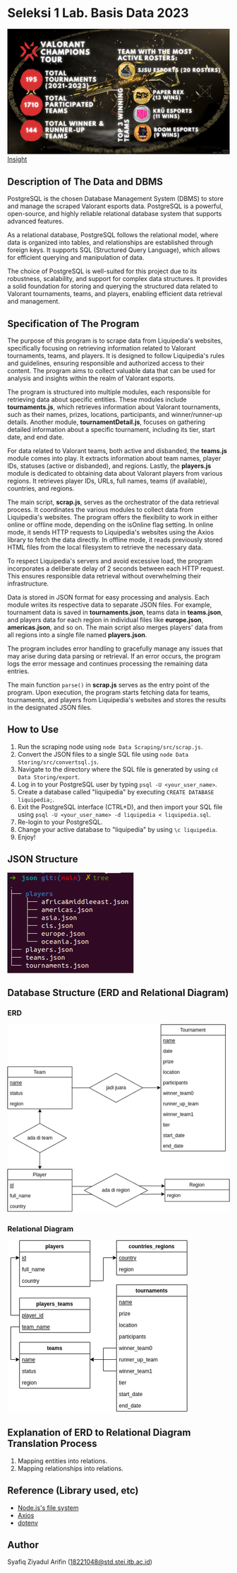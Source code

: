 # Seleksi 1 Lab. Basis Data 2023
![Valorant Champions Tour](Data%20Visualization/Valorant%20Champions%20Tour.png)
[Insight](Data%20Visualization)

## Description of The Data and DBMS
PostgreSQL is the chosen Database Management System (DBMS) to store and manage the scraped Valorant esports data. PostgreSQL is a powerful, open-source, and highly reliable relational database system that supports advanced features.

As a relational database, PostgreSQL follows the relational model, where data is organized into tables, and relationships are established through foreign keys. It supports SQL (Structured Query Language), which allows for efficient querying and manipulation of data.

The choice of PostgreSQL is well-suited for this project due to its robustness, scalability, and support for complex data structures. It provides a solid foundation for storing and querying the structured data related to Valorant tournaments, teams, and players, enabling efficient data retrieval and management.

## Specification of The Program
The purpose of this program is to scrape data from Liquipedia's websites, specifically focusing on retrieving information related to Valorant tournaments, teams, and players. It is designed to follow Liquipedia's rules and guidelines, ensuring responsible and authorized access to their content. The program aims to collect valuable data that can be used for analysis and insights within the realm of Valorant esports.

The program is structured into multiple modules, each responsible for retrieving data about specific entities. These modules include **tournaments.js**, which retrieves information about Valorant tournaments, such as their names, prizes, locations, participants, and winner/runner-up details. Another module, **tournamentDetail.js**, focuses on gathering detailed information about a specific tournament, including its tier, start date, and end date.

For data related to Valorant teams, both active and disbanded, the **teams.js** module comes into play. It extracts information about team names, player IDs, statuses (active or disbanded), and regions. Lastly, the **players.js** module is dedicated to obtaining data about Valorant players from various regions. It retrieves player IDs, URLs, full names, teams (if available), countries, and regions.

The main script, **scrap.js**, serves as the orchestrator of the data retrieval process. It coordinates the various modules to collect data from Liquipedia's websites. The program offers the flexibility to work in either online or offline mode, depending on the isOnline flag setting. In online mode, it sends HTTP requests to Liquipedia's websites using the Axios library to fetch the data directly. In offline mode, it reads previously stored HTML files from the local filesystem to retrieve the necessary data.

To respect Liquipedia's servers and avoid excessive load, the program incorporates a deliberate delay of 2 seconds between each HTTP request. This ensures responsible data retrieval without overwhelming their infrastructure.

Data is stored in JSON format for easy processing and analysis. Each module writes its respective data to separate JSON files. For example, tournament data is saved in **tournaments.json**, teams data in **teams.json**, and players data for each region in individual files like **europe.json**, **americas.json**, and so on. The main script also merges players' data from all regions into a single file named **players.json**.

The program includes error handling to gracefully manage any issues that may arise during data parsing or retrieval. If an error occurs, the program logs the error message and continues processing the remaining data entries.

The main function `parse()` in **scrap.js** serves as the entry point of the program. Upon execution, the program starts fetching data for teams, tournaments, and players from Liquipedia's websites and stores the results in the designated JSON files.

## How to Use
1. Run the scraping node using `node Data Scraping/src/scrap.js`.
2. Convert the JSON files to a single SQL file using `node Data Storing/src/convertsql.js`.
3. Navigate to the directory where the SQL file is generated by using `cd Data Storing/export`.
4. Log in to your PostgreSQL user by typing `psql -U <your_user_name>`.
5. Create a database called "liquipedia" by executing `CREATE DATABASE liquipedia;`.
6. Exit the PostgreSQL interface (CTRL+D), and then import your SQL file using `psql -U <your_user_name> -d liquipedia < liquipedia.sql`.
7. Re-login to your PostgreSQL.
8. Change your active database to "liquipedia" by using `\c liquipedia`.
9. Enjoy!

## JSON Structure
![JSON structure](Data%20Scraping/screenshot/JSON%20structure.png)

## Database Structure (ERD and Relational Diagram)
### ERD
![Entity Relationship Diagram](Data%20Storing/design/Entity%20Relationship%20Diagram.png)
### Relational Diagram
![Relational Diagram](Data%20Storing/design/Relational%20Diagram.png)

## Explanation of ERD to Relational Diagram Translation Process
1. Mapping entities into relations.
2. Mapping relationships into relations.

## Reference (Library used, etc)
* [Node.js's file system](https://nodejs.org/api/fs.html)
* [Axios](https://axios-http.com/docs/intro)
* [dotenv](https://www.npmjs.com/package/dotenv)
## Author
Syafiq Ziyadul Arifin
(18221048@std.stei.itb.ac.id)